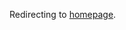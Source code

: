 
<meta http-equiv = "refresh" content = "3; url = https://hoavu123.github.io" />

Redirecting to [homepage](https://hoavu123.github.io/). 

